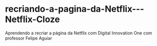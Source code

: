 # recriando-a-pagina-da-Netflix---Netflix-Cloze
Aprendendo a recriar a página da Netfilx com Digital Innovation One com professor Felipe Aguiar
